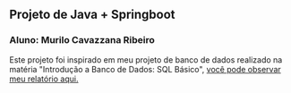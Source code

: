 ## Projeto de Java + Springboot
### Aluno: Murilo Cavazzana Ribeiro

Este projeto foi inspirado em meu projeto de banco de dados realizado na matéria "Introdução a Banco de Dados: SQL Básico", [você pode observar meu relatório aqui.](https://docs.google.com/document/d/1mWVjxi7uYQk7E9HgdeFSpUHVCG-uwvVdEMC_hNrKuVQ/edit?usp=sharing)
